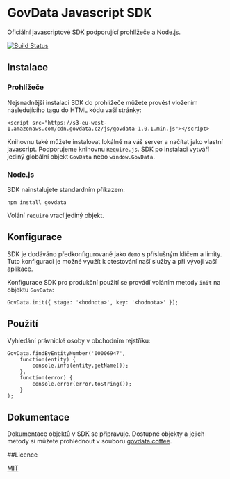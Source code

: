 # GovData Javascript SDK

Oficiální javascriptové SDK podporující prohlížeče a Node.js.

[![Build Status](https://travis-ci.org/hackenbruder/govdata-js.svg)](https://travis-ci.org/hackenbruder/govdata-js)

## Instalace
### Prohlížeče

Nejsnadnější instalaci SDK do prohlížeče můžete provést vložením následujícího tagu do HTML kódu vaší stránky:

	<script src="https://s3-eu-west-1.amazonaws.com/cdn.govdata.cz/js/govdata-1.0.1.min.js"></script>

Knihovnu také můžete instalovat lokálně na váš server a načítat jako vlastní javascript. Podporujeme knihovnu `Require.js`. SDK po instalaci vytváří jediný globální objekt `GovData` nebo `window.GovData`.

### Node.js

SDK nainstalujete standardním příkazem:
	
	npm install govdata

Volání `require` vrací jediný objekt.

## Konfigurace

SDK je dodáváno předkonfigurované jako `demo` s příslušným klíčem a limity. Tuto konfiguraci je možné využít k otestování naší služby a při vývoji vaší aplikace.

Konfigurace SDK pro produkční použití se provádí voláním metody `init` na objektu `GovData`:
	
	GovData.init({ stage: '<hodnota>', key: '<hodnota>' });

## Použití

Vyhledání právnické osoby v obchodním rejstříku:

	GovData.findByEntityNumber('00006947',
		function(entity) {
			console.info(entity.getName());
		},
		function(error) {
			console.error(error.toString());
		}
	);

## Dokumentace

Dokumentace objektů v SDK se připravuje. Dostupné objekty a jejich metody si můžete prohlédnout v souboru [govdata.coffee](src/govdata.coffee?ts=2).

##Licence

[MIT](LICENSE.md)
